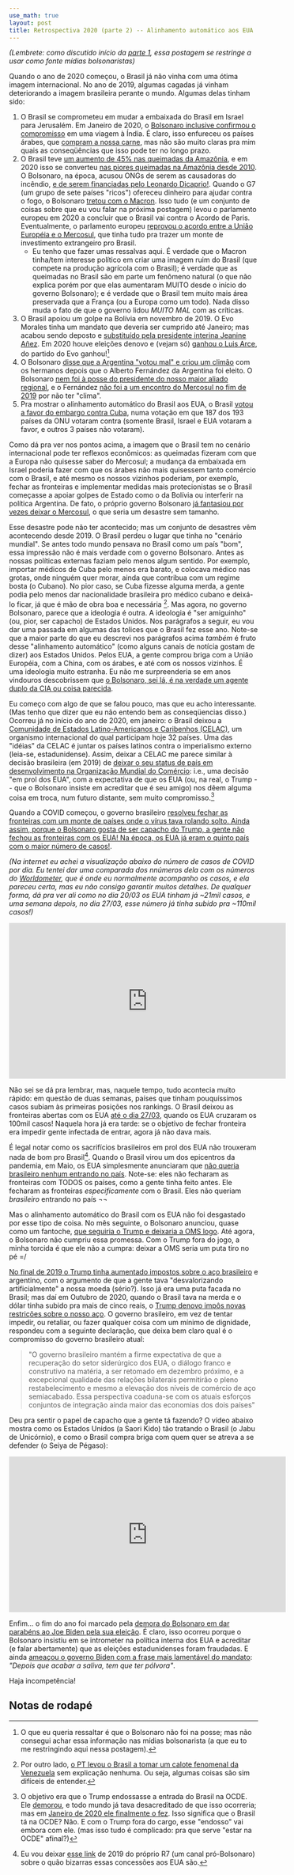 ```yaml
---
use_math: true
layout: post
title: Retrospectiva 2020 (parte 2) -- Alinhamento automático aos EUA
---
```


_(Lembrete: como discutido início da
[parte 1](/2021/01/15/Retrospectiva-2020/),
essa postagem se restringe a usar como fonte mídias bolsonaristas)_

Quando o ano de 2020 começou, o Brasil já não vinha com uma ótima imagem
internacional. No ano de 2019, algumas cagadas já vinham deteriorando a imagem
brasileira perante o mundo. Algumas delas tinham sido:

 1. O Brasil se comprometeu em mudar a embaixada do Brasil em Israel para
    Jerusalém. Em Janeiro de 2020, o
    [Bolsonaro inclusive confirmou o compromisso](https://noticias.r7.com/brasil/bolsonaro-deveremos-transferir-embaixada-para-jerusalem-em-2021-26012020)
    em uma viagem à Índia. É claro, isso enfureceu os países árabes, que
    [compram a nossa carne](https://anba.com.br/arabes-importam-maior-volume-de-carne-brasileira-em-11-anos/),
    mas não são muito claras pra mim quais as conseqüências que isso pode
    ter no longo prazo.
 2. O Brasil teve
    [um aumento de 45% nas queimadas da Amazônia](https://pt.wikipedia.org/wiki/Inc%C3%AAndios_florestais_na_Amaz%C3%B4nia_em_2019), e em 2020 isso se converteu
    [nas piores queimadas na Amazônia desde 2010](https://noticias.r7.com/brasil/queimadas-na-amazonia-quase-triplicam-e-superam-media-historica-01092019).
    O Bolsonaro, na época, acusou ONGs de serem as causadoras do incêndio,
    [e de serem financiadas pelo Leonardo Dicaprio!](https://jovempan.com.br/noticias/brasil/bolsonaro-diz-que-dicaprio-esta-dando-dinheiro-para-tacar-fogo-na-amazonia.html).
    Quando o G7 (um grupo de sete países "ricos") ofereceu dinheiro para
    ajudar contra o fogo, o Bolsonaro
    [tretou com o Macron](https://noticias.r7.com/brasil/bolsonaro-pede-que-macron-retire-ofensa-para-aceitar-dinheiro-do-g7-27082019).
    Isso tudo (e um conjunto de coisas sobre que eu vou falar na próxima
    postagem) levou o parlamento europeu em 2020 a concluir que o
    Brasil vai contra o Acordo de Paris. Eventualmente, o parlamento europeu
    [reprovou o acordo entre a União Européia e o Mercosul](https://noticias.r7.com/economia/parlamento-europeu-reprova-acordo-entre-mercosul-e-uniao-europeia-07102020),
    que tinha tudo pra trazer um monte de investimento extrangeiro pro
    Brasil.
     * Eu tenho que fazer umas ressalvas aqui. É verdade que o Macron
       tinha/tem interesse político em criar uma imagem ruim do Brasil
       (que compete na produção agrícola com o Brasil); é verdade que as
       queimadas no Brasil são em parte um fenômeno natural (o que não
       explica porém por que elas aumentaram MUITO desde o início do
       governo Bolsonaro); e é verdade que o Brasil tem muito mais área
       preservada que a França (ou a Europa como um todo). Nada disso
       muda o fato de que o governo lidou *MUITO MAL* com as críticas.
 3. O Brasil apoiou um golpe na Bolívia em novembro de 2019. O
    Evo Morales tinha um mandato que deveria ser cumprido até Janeiro;
    mas acabou sendo deposto e
    [substituído pela presidente interina Jeanine Añez](https://noticias.r7.com/politica/brasil-reconhece-jeanine-anez-como-presidente-da-bolivia-13112019).
    Em 2020 houve eleições denovo e (vejam só)
    [ganhou o Luis Arce](https://noticias.r7.com/internacional/luis-arce-toma-posse-como-novo-presidente-da-bolivia-08112020),
    do partido do Evo ganhou![^1]
 4. O Bolsonaro [disse que a Argentina "votou mal" e criou um climão](https://noticias.r7.com/internacional/falta-de-clima-com-bolsonaro-deixa-presidente-eleito-da-argentina-de-fora-de-encontro-do-mercosul-01122019)
    com os hermanos depois que o Alberto Fernández da Argentina foi eleito.
    O Bolsonaro [nem foi à posse do presidente do nosso maior aliado regional](https://noticias.r7.com/politica/bolsonaro-diz-que-nao-vai-a-posse-de-fernandez-na-argentina-01112019),
    e o Fernández [não foi a um encontro do Mercosul no fim de 2019](https://noticias.r7.com/internacional/falta-de-clima-com-bolsonaro-deixa-presidente-eleito-da-argentina-de-fora-de-encontro-do-mercosul-01122019)
    por não ter "clima".
 5. Pra mostrar o alinhamento automático do Brasil aos EUA, o Brasil
    [votou a favor do embargo contra Cuba](https://noticias.r7.com/internacional/onu-pede-fim-de-embargo-a-cuba-com-oposicao-de-brasil-eua-e-israel-07112019),
    numa votação em que 187 dos
    193 países da ONU votaram contra (somente Brasil, Israel e EUA
    votaram a favor, e outros 3 países não votaram).

[^1]: O que eu queria ressaltar é que o Bolsonaro não foi na posse; mas não consegui achar essa informação nas mídias bolsonarista (a que eu to me restringindo aqui nessa postagem).


Como dá pra ver nos pontos acima, a imagem que o Brasil tem no cenário
internacional pode ter reflexos econômicos: as queimadas fizeram com que a
Europa não quisesse saber do Mercosul; a mudança da embaixada em Israel
poderia fazer com que os árabes não mais quisessem tanto comércio com o
Brasil, e até mesmo os nossos vizinhos poderiam, por exemplo, fechar as
fronteiras e implementar medidas mais protecionistas se o Brasil começasse
a apoiar golpes de Estado como o da Bolívia ou interferir na política
Argentina. De fato, o próprio governo Bolsonaro
[já fantasiou por vezes deixar o Mercosul](https://noticias.r7.com/brasil/bolsonaro-da-aval-a-declaracao-de-guedes-sobre-saida-do-mercosul-16082019),
o que seria um desastre sem tamanho.

Esse desastre pode não ter acontecido; mas um conjunto de desastres vêm
acontecendo desde 2019. O Brasil perdeu o lugar que tinha no
"cenário mundial". Se antes todo mundo pensava no Brasil como um país
"bom", essa impressão não é mais verdade com o governo Bolsonaro. Antes
as nossas políticas externas faziam pelo menos algum sentido. Por exemplo,
importar médicos de Cuba pelo menos era barato, e colocava médico nas grotas,
onde ninguém quer morar, ainda que contribua com um regime bosta (o Cubano).
No pior caso, se Cuba fizesse alguma merda, a gente podia pelo menos dar
nacionalidade brasileira pro médico cubano e deixá-lo ficar, já que é
mão de obra boa e necessária [^4]. Mas agora, no governo Bolsonaro,
parece que a ideologia é outra. A ideologia é "ser amiguinho" (ou, pior,
ser capacho) de Estados Unidos. Nos parágrafos a seguir, eu vou dar uma
passada em algumas das tolices que o Brasil fez esse ano. Note-se que a
maior parte do que eu descrevi nos parágrafos acima _também_ é fruto desse
"alinhamento automático" (como alguns canais de notícia gostam de dizer)
aos Estados Unidos. Pelos EUA, a gente comprou briga com a União Européia,
com a China, com os árabes, e até com os nossos vizinhos. É uma ideologia
muito estranha. Eu não me surpreenderia se em anos vindouros descobrissem que
[o Bolsonaro, sei lá, é na verdade um agente duplo da CIA ou coisa parecida](https://www.youtube.com/watch?v=bI-_P6K8YXU).

[^4]: Por outro lado, [o PT levou o Brasil a tomar um calote fenomenal da Venezuela](https://noticias.r7.com/brasil/governo-vai-cobrir-calote-de-venezuela-e-mocambique-26042018) sem explicação nenhuma. Ou seja, algumas coisas são sim difíceis de entender.


Eu começo com algo de que se falou pouco, mas que eu acho interessante.
(Mas tenho que dizer que eu não entendo bem as conseqüencias disso.)
Ocorreu já no início do ano de 2020, em janeiro: o Brasil deixou a
[Comunidade de Estados Latino-Americanos e Caribenhos (CELAC)](https://pt.wikipedia.org/wiki/Comunidade_de_Estados_Latino-Americanos_e_Caribenhos),
um organismo internacional do qual participam hoje 32 países.
Uma das "idéias" da CELAC é juntar os países latinos contra o
imperialismo externo (leia-se, estadunidense). Assim, deixar a
CELAC me parece similar à decisão brasileira (em 2019) de
[deixar o seu status de país em desenvolvimento na Organização Mundial do Comércio](https://noticias.r7.com/economia/para-economistas-entrar-na-ocde-e-bom-mas-nao-a-qualquer-custo-19032019):
i.e., uma decisão "em prol dos EUA", com a expectativa de que os EUA
(ou, na real, o Trump -- que o Bolsonaro insiste em acreditar que é
seu amigo) nos dêem alguma coisa em troca,
num futuro distante, sem muito compromisso.[^2]

[^2]: O objetivo era que o Trump endossasse a entrada do Brasil na OCDE. Ele [demorou](https://noticias.r7.com/internacional/eua-barram-entrada-de-brasil-na-ocde-depois-de-apoio-de-trump-10102019), e todo mundo já tava desacreditado de que isso ocorreria; mas em [Janeiro de 2020 ele finalmente o fez](https://noticias.r7.com/brasil/estados-unidos-oficializam-apoio-a-entrada-do-brasil-na-ocde-15012020). Isso significa que o Brasil tá na OCDE? Não. E com o Trump fora do cargo, esse "endosso" vai embora com ele. (mas isso tudo é complicado: pra que serve "estar na OCDE" afinal?)

Quando a COVID começou, o governo brasileiro
[resolveu fechar as fronteiras com um monte de países onde o vírus tava rolando solto. Ainda assim, porque o Bolsonaro gosta de ser capacho do Trump, a gente não fechou as fronteiras com os EUA! Na época, os EUA já eram o quinto país com o maior número de casos!](https://noticias.r7.com/brasil/governo-restringe-entrada-aerea-no-pais-mas-exclui-eua-20032020).

_(Na internet eu achei a visualização abaixo do número de casos de
COVID por dia. Eu tentei dar uma comparada dos nnúmeros dela com os
números do
[Worldometer](https://www.worldometers.info/coronavirus/),
que é onde eu normalmente acompanho os casos,
e ela pareceu certa, mas eu não consigo garantir muitos detalhes.
De qualquer forma, dá pra ver ali como no dia 20/03 os EUA
tinham já ~21mil casos, e uma semana depois, no dia 27/03, esse
número já tinha subido pra ~110mil casos!)_

<iframe width="560" height="315" src="https://www.youtube.com/embed/FA4W-NU9hCU" frameborder="0" allow="accelerometer; autoplay; clipboard-write; encrypted-media; gyroscope; picture-in-picture" allowfullscreen></iframe>

Não sei se dá pra lembrar, mas, naquele tempo, tudo
acontecia muito rápido: em questão de duas semanas, países que
tinham pouquíssimos casos subiam às primeiras posições nos rankings.
O Brasil deixou as fronteiras abertas com os EUA
[até o dia 27/03](https://noticias.r7.com/brasil/brasil-fecha-fronteiras-aereas-para-todas-as-nacionalidades-27032020), quando os EUA cruzaram os 100mil casos!
Naquela hora já era tarde: se o objetivo de fechar fronteira era
impedir gente infectada de entrar, agora já não dava mais.

É legal notar como os sacrifícios brasileiros em prol dos EUA não
trouxeram nada de bom pro Brasil[^3]. Quando o Brasil virou um dos
epicentros da pandemia, em Maio, os EUA simplesmente anunciaram que
[não queria brasileiro nenhum entrando no país](https://noticias.r7.com/internacional/eua-decidem-proibir-entrada-de-viajantes-do-brasil-no-pais-25052020).
Note-se: eles não fecharam as fronteiras com TODOS os países, como
a gente tinha feito antes. Ele fecharam as fronteiras
_especificamente_ com o Brasil. Eles não queriam _brasileiro_
entrando no país ¬¬

[^3]: Eu vou deixar [esse link](https://noticias.r7.com/economia/7-a-1-os-capitulos-marcantes-da-amizade-desigual-entre-brasil-e-eua-02122019) de 2019 do próprio R7 (um canal pró-Bolsonaro) sobre o quão bizarras essas concessões aos EUA são.

Mas o alinhamento automático do Brasil com os EUA não foi desgastado
por esse tipo de coisa. No mês seguinte, o Bolsonaro anunciou, quase
como um fantoche,
[que seguiria o Trump e deixaria a OMS logo](https://noticias.r7.com/brasil/bolsonaro-ameaca-retirar-brasil-da-oms-a-exemplo-dos-eua-05062020).
Até agora, o Bolsonaro não cumpriu essa promessa. Com o Trump fora do
jogo, a minha torcida é que ele não a cumpra: deixar a OMS seria um
puta tiro no pé =/

[No final de 2019 o Trump tinha aumentado impostos sobre o aço brasileiro](https://noticias.r7.com/economia/ameaca-de-trump-interrompe-vendas-futuras-de-aco-para-os-eua-05122019)
e argentino, com o argumento de que a gente tava
"desvalorizando artificialmente" a nossa moeda (sério?). Isso já era uma puta
facada no Brasil; mas daí em Outubro de 2020, quando o Brasil tava na merda
e o dólar tinha subido pra mais de cinco reais, o
[Trump denovo impôs novas restrições sobre o nosso aço](https://noticias.r7.com/economia/eua-reduzem-cota-de-importacao-de-aco-do-brasil-diz-itamaraty-29082020).
O governo brasileiro, em vez de tentar impedir, ou retaliar, ou fazer
qualquer coisa com um mínimo de dignidade, respondeu com a seguinte
declaração, que deixa bem claro qual é o compromisso do governo brasileiro
atual:

> "O governo brasileiro mantém a firme expectativa de que a recuperação do
> setor siderúrgico dos EUA, o diálogo franco e construtivo na matéria, a
> ser retomado em dezembro próximo, e a excepcional qualidade das relações
> bilaterais permitirão o pleno restabelecimento e mesmo a elevação dos
> níveis de comércio de aço semiacabado. Essa perspectiva coaduna-se com os
> atuais esforços conjuntos de integração ainda maior das economias dos dois
> países"

Deu pra sentir o papel de capacho que a gente tá fazendo? O vídeo abaixo
mostra como os Estados Unidos (a Saori Kido) tão tratando o Brasil (o Jabu
de Unicórnio), e como o Brasil compra briga com quem quer se atreva a se
defender (o Seiya de Pégaso):

<iframe width="560" height="315" src="https://www.youtube.com/embed/j5XBO2CqRu8" frameborder="0" allow="accelerometer; autoplay; clipboard-write; encrypted-media; gyroscope; picture-in-picture" allowfullscreen></iframe>


Enfim... o fim do ano foi marcado pela
[demora do Bolsonaro em dar parabéns ao Joe Biden pela sua eleição](https://noticias.r7.com/brasil/bolsonaro-parabeniza-biden-por-vitoria-em-eleicao-nos-eua-15122020).
É claro, isso ocorreu porque o Bolsonaro insistiu em se intrometer
na política interna dos EUA e acreditar (e falar abertamente) que as
eleições estadunidenses foram fraudadas. E ainda
[ameaçou o governo Biden com a frase mais lamentável do mandato](https://jovempan.com.br/noticias/politica/maia-critica-discurso-de-bolsonaro-e-diz-que-estado-esta-as-escuras.html):
_"Depois que acabar a saliva, tem que ter pólvora"_.

Haja incompetência!



Notas de rodapé
---------------

